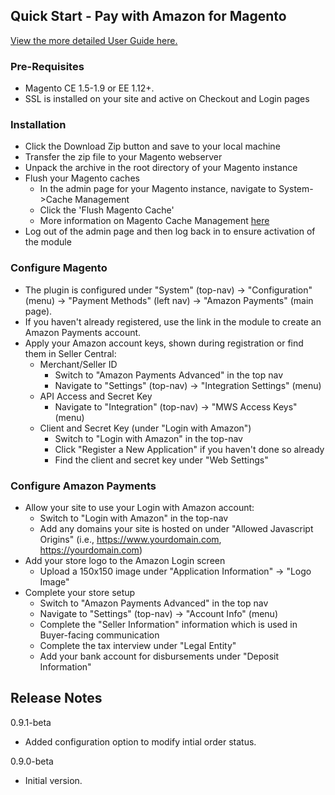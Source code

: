 ## Quick Start - Pay with Amazon for Magento

[View the more detailed User Guide here.](https://github.com/paywithamazon/amazon-payments-magento-plugin/raw/gh-pages/resources/Pay%20with%20Amazon%20for%20Magento%20User%20Guide.pdf)


### Pre-Requisites
* Magento CE 1.5-1.9 or EE 1.12+.
* SSL is installed on your site and active on Checkout and Login pages


### Installation
* Click the Download Zip button and save to your local machine
* Transfer the zip file to your Magento webserver
* Unpack the archive in the root directory of your Magento instance
* Flush your Magento caches
    * In the admin page for your Magento instance, navigate to System->Cache Management
    * Click the 'Flush Magento Cache'
    * More information on Magento Cache Management [here](http://www.magentocommerce.com/knowledge-base/entry/cache-storage-management)
* Log out of the admin page and then log back in to ensure activation of the module


### Configure Magento
* The plugin is configured under "System" (top-nav) -> "Configuration" (menu) -> "Payment Methods" (left nav) -> "Amazon Payments" (main page).
* If you haven't already registered, use the link in the module to create an Amazon Payments account.
* Apply your Amazon account keys, shown during registration or find them in Seller Central:
    * Merchant/Seller ID
       * Switch to "Amazon Payments Advanced" in the top nav
       * Navigate to "Settings" (top-nav) -> "Integration Settings" (menu)
    * API Access and Secret Key
       * Navigate to "Integration" (top-nav) -> "MWS Access Keys" (menu)
    * Client and Secret Key (under "Login with Amazon")
       * Switch to "Login with Amazon" in the top-nav
       * Click "Register a New Application" if you haven't done so already
       * Find the client and secret key under "Web Settings"


### Configure Amazon Payments
 * Allow your site to use your Login with Amazon account:
    * Switch to "Login with Amazon" in the top-nav
    * Add any domains your site is hosted on under "Allowed Javascript Origins" (i.e., https://www.yourdomain.com, https://yourdomain.com)
 * Add your store logo to the Amazon Login screen
    * Upload a 150x150 image under "Application Information" -> "Logo Image"
 * Complete your store setup
    * Switch to "Amazon Payments Advanced" in the top nav
    * Navigate to "Settings" (top-nav) -> "Account Info" (menu)
    * Complete the "Seller Information" information which is used in Buyer-facing communication
    * Complete the tax interview under "Legal Entity"
    * Add your bank account for disbursements under "Deposit Information"

## Release Notes
0.9.1-beta
* Added configuration option to modify intial order status.

0.9.0-beta
* Initial version.
